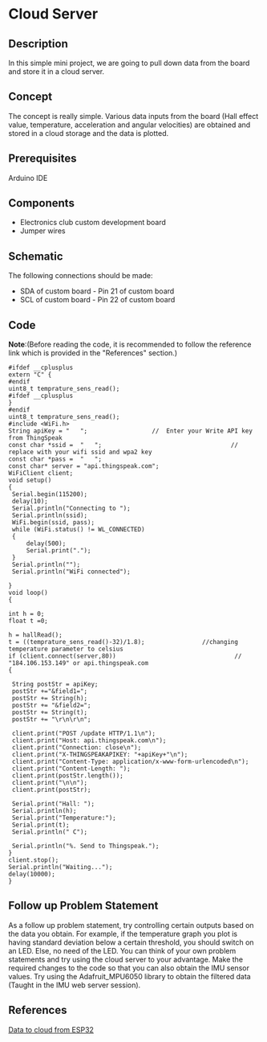 # Cloud Server
## Description
In this simple mini project, we are going to pull down data from the board and store it in a cloud server.
## Concept
The concept is really simple. Various data inputs from the board (Hall effect value, temperature, acceleration and angular velocities) are obtained and stored in a cloud storage and the data is plotted. 
## Prerequisites
Arduino IDE 
## Components
* Electronics club custom development board 
* Jumper wires
## Schematic
The following connections should be made:

* SDA of custom board - Pin 21 of custom board
* SCL of custom board - Pin 22 of custom board
## Code
**Note**:(Before reading the code, it is recommended to follow the reference link which is provided in the "References" section.)

    #ifdef __cplusplus
    extern "C" {
    #endif
    uint8_t temprature_sens_read();
    #ifdef __cplusplus
    }
    #endif
    uint8_t temprature_sens_read();
    #include <WiFi.h>
    String apiKey = "   ";                  //  Enter your Write API key from ThingSpeak
    const char *ssid =  "   ";                                    // replace with your wifi ssid and wpa2 key
    const char *pass =  "   ";
    const char* server = "api.thingspeak.com";
    WiFiClient client;
    void setup() 
    {
     Serial.begin(115200);
     delay(10);
     Serial.println("Connecting to ");
     Serial.println(ssid);
     WiFi.begin(ssid, pass);
     while (WiFi.status() != WL_CONNECTED) 
     {
         delay(500);
         Serial.print(".");
     }
     Serial.println("");
     Serial.println("WiFi connected");
 
    }
    void loop() 
    {
  
    int h = 0;
    float t =0;

    h = hallRead();
    t = ((temprature_sens_read()-32)/1.8);                //changing temperature parameter to celsius
    if (client.connect(server,80))                                 //   "184.106.153.149" or api.thingspeak.com
    {  
                            
     String postStr = apiKey;
     postStr +="&field1=";
     postStr += String(h);
     postStr += "&field2=";
     postStr += String(t);
     postStr += "\r\n\r\n";

     client.print("POST /update HTTP/1.1\n");
     client.print("Host: api.thingspeak.com\n");
     client.print("Connection: close\n");
     client.print("X-THINGSPEAKAPIKEY: "+apiKey+"\n");
     client.print("Content-Type: application/x-www-form-urlencoded\n");
     client.print("Content-Length: ");
     client.print(postStr.length());
     client.print("\n\n");
     client.print(postStr);
 
     Serial.print("Hall: ");
     Serial.println(h);
     Serial.print("Temperature:");
     Serial.print(t);
     Serial.println(" C");
                             
     Serial.println("%. Send to Thingspeak.");
    }
    client.stop();
    Serial.println("Waiting...");
    delay(10000);
    }
## Follow up Problem Statement
As a follow up problem statement, try controlling certain outputs based on the data you obtain. For example, if the temperature graph you plot is having standard deviation below a certain threshold, you should switch on an LED. Else, no need of the LED. You can think of your own problem statements and try using the cloud server to your advantage. Make the required changes to the code so that you can also obtain the IMU sensor values. Try using the Adafruit_MPU6050 library to obtain the filtered data (Taught in the IMU web server session).  
## References
[Data to cloud from ESP32](https://iotdesignpro.com/projects/how-to-send-data-to-thingspeak-cloud-using-esp32)

